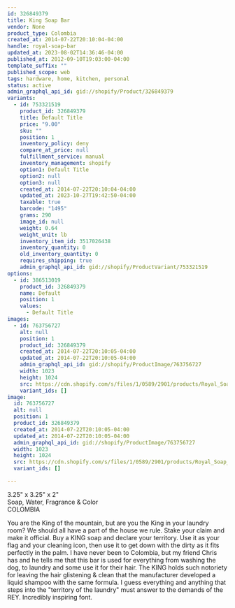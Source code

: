 ```yaml
---
id: 326849379
title: King Soap Bar
vendor: None
product_type: Colombia
created_at: 2014-07-22T20:10:04-04:00
handle: royal-soap-bar
updated_at: 2023-08-02T14:36:46-04:00
published_at: 2012-09-10T19:03:00-04:00
template_suffix: ""
published_scope: web
tags: hardware, home, kitchen, personal
status: active
admin_graphql_api_id: gid://shopify/Product/326849379
variants:
  - id: 753321519
    product_id: 326849379
    title: Default Title
    price: "9.00"
    sku: ""
    position: 1
    inventory_policy: deny
    compare_at_price: null
    fulfillment_service: manual
    inventory_management: shopify
    option1: Default Title
    option2: null
    option3: null
    created_at: 2014-07-22T20:10:04-04:00
    updated_at: 2023-10-27T19:42:50-04:00
    taxable: true
    barcode: "1495"
    grams: 290
    image_id: null
    weight: 0.64
    weight_unit: lb
    inventory_item_id: 3517026438
    inventory_quantity: 0
    old_inventory_quantity: 0
    requires_shipping: true
    admin_graphql_api_id: gid://shopify/ProductVariant/753321519
options:
  - id: 386513019
    product_id: 326849379
    name: Default
    position: 1
    values:
      - Default Title
images:
  - id: 763756727
    alt: null
    position: 1
    product_id: 326849379
    created_at: 2014-07-22T20:10:05-04:00
    updated_at: 2014-07-22T20:10:05-04:00
    admin_graphql_api_id: gid://shopify/ProductImage/763756727
    width: 1023
    height: 1024
    src: https://cdn.shopify.com/s/files/1/0589/2901/products/Royal_Soap_Bar_1-1887903685-O.jpeg?v=1406074205
    variant_ids: []
image:
  id: 763756727
  alt: null
  position: 1
  product_id: 326849379
  created_at: 2014-07-22T20:10:05-04:00
  updated_at: 2014-07-22T20:10:05-04:00
  admin_graphql_api_id: gid://shopify/ProductImage/763756727
  width: 1023
  height: 1024
  src: https://cdn.shopify.com/s/files/1/0589/2901/products/Royal_Soap_Bar_1-1887903685-O.jpeg?v=1406074205
  variant_ids: []

---
```


3.25" x 3.25" x 2"  
Soap, Water, Fragrance & Color  
COLOMBIA

You are the King of the mountain, but are you the King in your laundry room? We should all have a part of the house we rule. Stake your claim and make it official. Buy a KING soap and declare your territory. Use it as your flag and your cleaning icon, then use it to get down with the dirty as it fits perfectly in the palm. I have never been to Colombia, but my friend Chris has and he tells me that this bar is used for everything from washing the dog, to laundry and some use it for their hair. The KING holds such notoriety for leaving the hair glistening & clean that the manufacturer developed a liquid shampoo with the same formula. I guess everything and anything that steps into the "territory of the laundry" must answer to the demands of the REY. Incredibly inspiring font.
